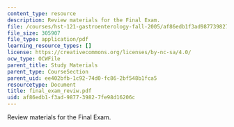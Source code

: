 ```yaml
---
content_type: resource
description: Review materials for the Final Exam.
file: /courses/hst-121-gastroenterology-fall-2005/af86edb1f3ad987739827fe98d16206c_final_exam_reviw.pdf
file_size: 305907
file_type: application/pdf
learning_resource_types: []
license: https://creativecommons.org/licenses/by-nc-sa/4.0/
ocw_type: OCWFile
parent_title: Study Materials
parent_type: CourseSection
parent_uid: ee402bfb-1c92-74d0-fc86-2bf548b1fca5
resourcetype: Document
title: final_exam_reviw.pdf
uid: af86edb1-f3ad-9877-3982-7fe98d16206c
---
```

Review materials for the Final Exam.